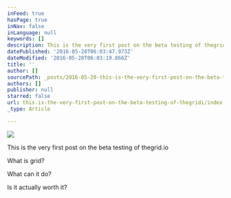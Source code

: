 ```yaml
---
inFeed: true
hasPage: true
inNav: false
inLanguage: null
keywords: []
description: This is the very first post on the beta testing of thegrid.io
datePublished: '2016-05-28T06:03:47.973Z'
dateModified: '2016-05-28T06:03:19.866Z'
title: ''
author: []
sourcePath: _posts/2016-05-28-this-is-the-very-first-post-on-the-beta-testing-of-thegridi.md
authors: []
publisher: null
starred: false
url: this-is-the-very-first-post-on-the-beta-testing-of-thegridi/index.html
_type: Article

---
```

![](https://the-grid-user-content.s3-us-west-2.amazonaws.com/42c05f9e-1060-40de-a679-92eafb3a9d31.jpg)

This is the very first post on the beta testing of thegrid.io

What is grid?

What can it do?

Is it actually worth it?